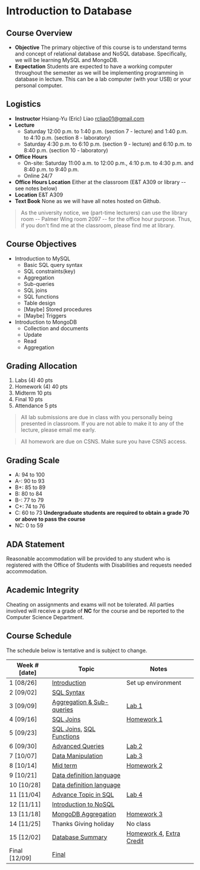 # Introduction to Database

## Course Overview

- **Objective** The primary objective of this course is to understand terms and concept of relational database and NoSQL database. Specifically, we will be learning MySQL and MongoDB.
- **Expectation** Students are expected to have a working computer throughout the semester as we will be implementing programming in database in lecture. This can be a lab computer (with your USB) or your personal computer.

## Logistics

- **Instructor** Hsiang-Yu (Eric) Liao [rcliao01@gmail.com](mailto:rcliao01@gmail.com)
- **Lecture**
  * Saturday 12:00 p.m. to 1:40 p.m. (section 7 - lecture) and 1:40 p.m. to 4:10 p.m. (section 8 - laboratory)
  * Saturday 4:30 p.m. to 6:10 p.m. (section 9 - lecture) and 6:10 p.m. to 8:40 p.m. (section 10 - laboratory)
- **Office Hours**
  * On-site: Saturday 11:00 a.m. to 12:00 p.m., 4:10 p.m. to 4:30 p.m. and 8:40 p.m. to 9:40 p.m.
  * Online 24/7
- **Office Hours Location** Either at the classroom (E&T A309 or library -- see notes below)
- **Location** E&T A309
- **Text Book** None as we will have all notes hosted on Github.

> As the university notice, we (part-time lecturers) can use the library room -- Palmer Wing room 2097 -- for the office hour purpose.
> Thus, if you don't find me at the classroom, please find me at library.

## Course Objectives

* Introduction to MySQL
  * Basic SQL query syntax
  * SQL constraints(key)
  * Aggregation
  * Sub-queries
  * SQL joins
  * SQL functions
  * Table design
  * [Maybe] Stored procedures
  * [Maybe] Triggers
* Introduction to MongoDB
  * Collection and documents
  * Update
  * Read
  * Aggregation

## Grading Allocation

1. Labs (4) 40 pts
2. Homework (4) 40 pts
3. Midterm 10 pts
4. Final 10 pts
5. Attendance 5 pts

> All lab submissions are due in class with you personally being presented in
classroom. If you are not able to make it to any of the lecture, please email me
early.

> All homework are due on CSNS. Make sure you have CSNS access.

## Grading Scale

* A: 94 to 100
* A-: 90 to 93
* B+: 85 to 89
* B: 80 to 84
* B-: 77 to 79
* C+: 74 to 76
* C: 60 to 73
**Undergraduate students are required to obtain a grade 70 or above to pass the course**
* NC: 0 to 59

## ADA Statement

Reasonable accommodation will be provided to any student who is registered with the Office of Students with Disabilities and requests needed accommodation.

## Academic Integrity

Cheating on assignments and exams will not be tolerated. All parties involved will receive a grade of **NC** for the course and be reported to the Computer Science Department.

## Course Schedule

The schedule below is tentative and is subject to change.

| Week # [date]      | Topic     | Notes |
| ------------------ | --- | --- |
| 1  [08/26]         | [Introduction][1] | Set up environment |
| 2  [09/02]         | [SQL Syntax][2] |  |
| 3  [09/09]         | [Aggregation & Sub-queries][3] | [Lab 1][24] |
| 4  [09/16]         | [SQL Joins][4] | [Homework 1][17] |
| 5  [09/23]         | [SQL Joins][4], [SQL Functions][5] |  |
| 6  [09/30]         | [Advanced Queries][7] | [Lab 2][25] |
| 7  [10/07]         | [Data Manipulation][8] | [Lab 3][26] |
| 8  [10/14]         | [Mid term][6] | [Homework 2][18] |
| 9  [10/21]         | [Data definition language][9] |  |
| 10 [10/28]         | [Data definition language][9] |  |
| 11 [11/04]         | [Advance Topic in SQL][15] | [Lab 4][27] |
| 12 [11/11]         | [Introduction to NoSQL][10] |  |
| 13 [11/18]         | [MongoDB Aggregation][13] | [Homework 3][19] |
| 14 [11/25]         | Thanks Giving holiday | No class |
| 15 [12/02]         | [Database Summary][12] | [Homework 4][20], [Extra Credit][28] |
| Final [12/09]      | [Final][16] |  |

[1]: notes/introduction.md
[2]: notes/sql-syntax.md
[3]: notes/sql-aggregation.md
[4]: notes/sql-joins.md
[5]: notes/sql-functions.md
[6]: notes/midterm.md
[7]: notes/sql-advanced-queries.md
[8]: notes/sql-data-manipulation.md
[9]: notes/sql-ddl.md
[10]: notes/introduction-nosql.md
[12]: notes/summary.md
[13]: notes/mongo-aggregation.md
[14]: notes/final/md
[15]: notes/sql-optional.md
[16]: notes/final.md
[17]: notes/homeworks/homework1.md
[18]: notes/homeworks/homework2.md
[19]: notes/homeworks/homework3.md
[20]: notes/homeworks/homework4.md
[21]: notes/labs/exercise1.md
[22]: notes/labs/exercise2.md
[23]: notes/labs/exercise3.md
[24]: notes/labs/lab1.md
[25]: notes/labs/lab2.md
[26]: notes/labs/lab3.md
[27]: notes/labs/lab4.md
[28]: notes/homeworks/extracredit.md
